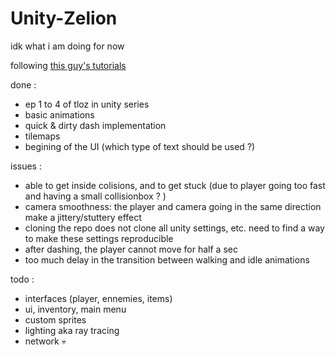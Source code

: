 # Unity-Zelion
idk what i am doing for now

following [this guy's tutorials](https://www.youtube.com/@MisterTaftCreates/playlists)

done : 
- ep 1 to 4 of tloz in unity series
- basic animations
- quick & dirty dash implementation
- tilemaps
- begining of the UI (which type of text should be used ?)

issues : 
- able to get inside colisions, and to get stuck (due to player going too fast and having a small collisionbox ? )
- camera smoothness: the player and camera going in the same direction make a jittery/stuttery effect
- cloning the repo does not clone all unity settings, etc. need to find a way to make these settings reproducible
- after dashing, the player cannot move for half a sec
- too much delay in the transition between walking and idle animations

todo : 
- interfaces (player, ennemies, items)
- ui, inventory, main menu 
- custom sprites
- lighting aka ray tracing
- network :skull:
